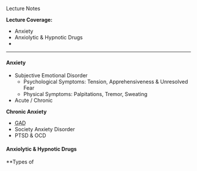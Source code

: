 Lecture Notes

**Lecture Coverage:**
- Anxiety
- Anxiolytic & Hypnotic Drugs
- 

---
#### **Anxiety**
- Subjective Emotional Disorder
	- Psychological Symptoms: Tension, Apprehensiveness & Unresolved Fear
	- Physical Symptoms: Palpitations, Tremor, Sweating
- Acute / Chronic

**Chronic Anxiety**
- <abbr Title="Generalized Anxiety Disorder">GAD</abbr>
- Society Anxiety Disorder
- PTSD & OCD


#### **Anxiolytic & Hypnotic Drugs**
**Types of